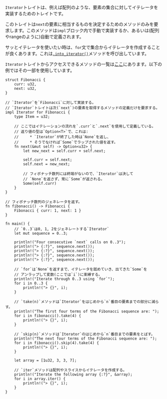 <!-- The `Iterator` trait is used to implement iterators over collections such as arrays. -->
`Iterator`トレイトは、例えば配列のような、要素の集合に対してイテレータを実装するためのトレイトです。

<!-- The trait requires only a method to be defined for the `next` element,
which may be manually defined in an `impl` block or automatically
defined (as in arrays and ranges). -->
このトレイトは`next`の要素に相当するものを決定するためのメソッドのみを要求します。このメソッドは`impl`ブロック内で手動で実装するか、あるいは(配列やrangeのように)自動で定義されます。

<!-- As a point of convenience for common situations, the `for` construct
turns some collections into iterators using the [`.into_iterator()`][intoiter] method. -->
サッとイテレータを使いたい時は、`for`文で集合からイテレータを作成することが良くあります。これは[`.into_iterator()`][intoiter]メソッドを呼び出しています。

<!-- Methods that can be accessed using the `Iterator` trait in addition
to those shown in the example below can be found [here][iter]. -->
`Iterator`トレイトからアクセスできるメソッドの一覧は[ここ][iter]にあります。以下の例ではその一部を使用しています。

``` rust,editable
struct Fibonacci {
    curr: u32,
    next: u32,
}

// `Iterator`を`Fibonacci`に対して実装する。
// `Iterator`トレイトは次(`next`)の要素を取得するメソッドの定義だけを要求する。
impl Iterator for Fibonacci {
    type Item = u32;

    // ここではイテレーションの流れを`.curr`と`.next`を使用して定義している。
    // 返り値の型は`Option<T>`で、これは:
    //     * `Iterator`が終了した時は`None`を返し、
    //     * そうでなければ`Some`でラップされた値を返す。
    fn next(&mut self) -> Option<u32> {
        let new_next = self.curr + self.next;

        self.curr = self.next;
        self.next = new_next;

        // フィボナッチ数列には終端がないので、`Iterator`は決して
        // `None`を返さず、常に`Some`が返される。
        Some(self.curr)
    }
}

// フィボナッチ数列のジェネレータを返す。
fn fibonacci() -> Fibonacci {
    Fibonacci { curr: 1, next: 1 }
}

fn main() {
    // `0..3`は0, 1, 2をジェネレートする`Iterator`
    let mut sequence = 0..3;

    println!("Four consecutive `next` calls on 0..3");
    println!("> {:?}", sequence.next());
    println!("> {:?}", sequence.next());
    println!("> {:?}", sequence.next());
    println!("> {:?}", sequence.next());

    // `for`は`None`を返すまで、イテレータを舐めていき、出てきた`Some`を
    // アンラップして変数(ここでは`i`)に束縛する。
    println!("Iterate through 0..3 using `for`");
    for i in 0..3 {
        println!("> {}", i);
    }

    // `take(n)`メソッドは`Iterator`をはじめから`n`番目の要素までの部分に減らす。
    println!("The first four terms of the Fibonacci sequence are: ");
    for i in fibonacci().take(4) {
        println!("> {}", i);
    }

    // `skip(n)`メソッドは`Iterator`のはじめから`n`番目までの要素をとばす。
    println!("The next four terms of the Fibonacci sequence are: ");
    for i in fibonacci().skip(4).take(4) {
        println!("> {}", i);
    }

    let array = [1u32, 3, 3, 7];

    // `iter`メソッドは配列やスライスからイテレータを作成する。
    println!("Iterate the following array {:?}", &array);
    for i in array.iter() {
        println!("> {}", i);
    }
}

```

[intoiter]: https://doc.rust-lang.org/std/iter/trait.IntoIterator.html
[iter]: http://doc.rust-lang.org/core/iter/trait.Iterator.html
